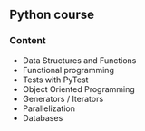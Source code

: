 ## Python course
### Content
<ul>
  <li> Data Structures and Functions
  <li> Functional programming
  <li> Tests with PyTest
  <li> Object Oriented Programming
  <li> Generators / Iterators
  <li> Parallelization
  <li> Databases
